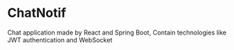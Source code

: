 # ChatNotif
Chat application made by React and Spring Boot, Contain technologies like JWT authentication and WebSocket
